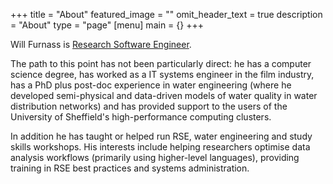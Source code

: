 +++
title = "About"
featured_image = ""
omit_header_text = true
description = "About"
type = "page"
[menu]
main = {}
+++

Will Furnass is [Research Software Engineer](http://rse.ac.uk/).

The path to this point has not been particularly direct: 
he has a computer science degree, 
has worked as a IT systems engineer in the film industry, 
has a PhD plus post-doc experience in water engineering 
(where he developed semi-physical and data-driven models of water quality in water distribution networks) 
and has provided support to the users of the University of Sheffield's high-performance computing clusters. 

In addition he has taught or helped run RSE, water engineering and study skills workshops. 
His interests include helping researchers optimise data analysis workflows (primarily using higher-level languages), 
providing training in RSE best practices and 
systems administration.
